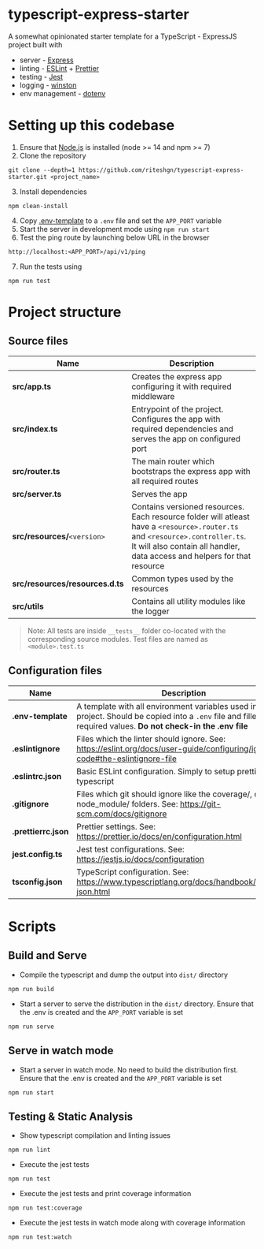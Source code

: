 # typescript-express-starter

A somewhat opinionated starter template for a TypeScript - ExpressJS project built with

* server  - [Express](https://expressjs.com/)
* linting - [ESLint](https://eslint.org/) + [Prettier](https://prettier.io/)
* testing - [Jest](https://jestjs.io/)
* logging - [winston](https://www.npmjs.com/package/winston)
* env management - [dotenv](https://www.npmjs.com/package/dotenv)


# Setting up this codebase

1. Ensure that [Node.js](https://nodejs.org/en/) is installed (node >= 14 and npm >= 7)
2. Clone the repository
```
git clone --depth=1 https://github.com/riteshgn/typescript-express-starter.git <project_name>
```
3. Install dependencies
```
npm clean-install
```
4. Copy [.env-template](.env-template) to a `.env` file and set the `APP_PORT` variable
5. Start the server in development mode using `npm run start`
6. Test the ping route by launching below URL in the browser
```
http://localhost:<APP_PORT>/api/v1/ping
```
7. Run the tests using
```
npm run test
```


# Project structure

## Source files
| Name | Description|
| ------------ | ---------------- |
| **src/app.ts** | Creates the express app configuring it with required middleware |
| **src/index.ts** | Entrypoint of the project. Configures the app with required dependencies and serves the app on configured port |
| **src/router.ts** | The main router which bootstraps the express app with all required routes |
| **src/server.ts** | Serves the app |
| **src/resources/**`<version>` | Contains versioned resources. Each resource folder will atleast have a `<resource>.router.ts` and `<resource>.controller.ts`. It will also contain all handler, data access and helpers for that resource |
| **src/resources/resources.d.ts** | Common types used by the resources |
| **src/utils** | Contains all utility modules like the logger |

> Note: All tests are inside `__tests__` folder co-located with the corresponding source modules. Test files are named as `<module>.test.ts`



## Configuration files
| Name | Description|
| ------------ | ---------------- |
| **.env-template** | A template with all environment variables used in the project. Should be copied into a `.env` file and filled with required values. **Do not check-in the .env file** |
| **.eslintignore** | Files which the linter should ignore. See: https://eslint.org/docs/user-guide/configuring/ignoring-code#the-eslintignore-file |
| **.eslintrc.json** | Basic ESLint configuration. Simply to setup prettier and typescript |
| **.gitignore** | Files which git should ignore like the coverage/, dist/ and node_module/ folders. See: https://git-scm.com/docs/gitignore |
| **.prettierrc.json** | Prettier settings. See: https://prettier.io/docs/en/configuration.html |
| **jest.config.ts** | Jest test configurations. See: https://jestjs.io/docs/configuration |
| **tsconfig.json** | TypeScript configuration. See: https://www.typescriptlang.org/docs/handbook/tsconfig-json.html |


# Scripts

## Build and Serve

- Compile the typescript and dump the output into `dist/` directory
```
npm run build
```

- Start a server to serve the distribution in the `dist/` directory.
Ensure that the .env is created and the `APP_PORT` variable is set
```
npm run serve
```

## Serve in watch mode

- Start a server in watch mode. No need to build the distribution first.
Ensure that the .env is created and the `APP_PORT` variable is set
```
npm run start
```

## Testing & Static Analysis

- Show typescript compilation and linting issues
```
npm run lint
```

- Execute the jest tests
```
npm run test
```

- Execute the jest tests and print coverage information
```
npm run test:coverage
```

- Execute the jest tests in watch mode along with coverage information
```
npm run test:watch
```